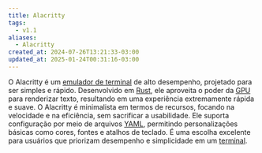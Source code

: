 ```yaml
---
title: Alacritty
tags:
  - v1.1
aliases:
  - Alacritty
created_at: 2024-07-26T13:21:33-03:00
updated_at: 2025-01-24T00:31:16-03:00
---
```


O Alacritty é um [emulador de terminal](content/atomos/2024/07/26/Emulador_de_terminal.md) de alto desempenho, projetado para ser simples e rápido. Desenvolvido em [Rust](content/atomos/2024/07/09/Linguagem_Rust.md), ele aproveita o poder da [GPU](content/atomos/2024/07/09/GPU.md) para renderizar texto, resultando em uma experiência extremamente rápida e suave. O Alacritty é minimalista em termos de recursos, focando na velocidade e na eficiência, sem sacrificar a usabilidade. Ele suporta configuração por meio de arquivos [YAML](content/atomos/2024/07/09/YAML.md), permitindo personalizações básicas como cores, fontes e atalhos de teclado. É uma escolha excelente para usuários que priorizam desempenho e simplicidade em um [terminal](content/atomos/2024/07/26/Emulador_de_terminal.md).